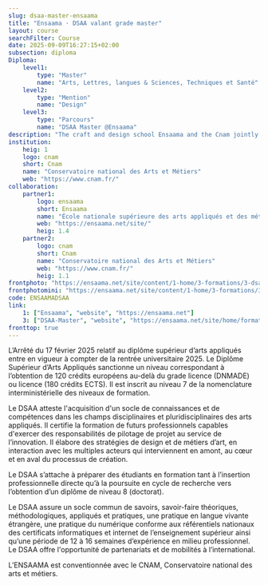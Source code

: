 ```yaml
---
slug: dsaa-master-ensaama
title: "Ensaama · DSAA valant grade master"
layout: course
searchFilter: Course
date: 2025-09-09T16:27:15+02:00
subsection: diploma
Diploma:
    level1:
        type: "Master"
        name: "Arts, Lettres, langues & Sciences, Techniques et Santé"
    level2:
        type: "Mention"
        name: "Design"
    level3:
        type: "Parcours"
        name: "DSAA Master @Ensaama"
description: "The craft and design school Ensaama and the Cnam jointly award the Higher Diploma in Applied Arts, equivalent to a master's degree (120 ECTS credits at level 7)."
institution:
    heig: 1
    logo: cnam
    short: Cnam
    name: "Conservatoire national des Arts et Métiers"
    web: "https://www.cnam.fr/"
collaboration:
    partner1:
        logo: ensaama
        short: Ensaama
        name: "École nationale supérieure des arts appliqués et des métiers d'art"
        web: "https://ensaama.net/site/"
        heig: 1.4
    partner2:
        logo: cnam
        short: Cnam
        name: "Conservatoire national des Arts et Métiers"
        web: "https://www.cnam.fr/"
        heig: 1.1
frontphoto: "https://ensaama.net/site/content/1-home/3-formations/3-dsaa/dsaa-ensaama.jpg"
frontphotomini: "https://ensaama.net/site/content/1-home/3-formations/3-dsaa/dsaa-ensaama.jpg"
code: ENSAAMADSAA
link:
    1: ["Ensaama", "website", "https://ensaama.net"]
    3: ["DSAA-Master", "website", "https://ensaama.net/site/home/formations/dsaa"]
fronttop: true
---
```

L’Arrêté du 17 février 2025 relatif au diplôme supérieur d’arts appliqués entre en vigueur à compter de la rentrée universitaire 2025. Le Diplôme Supérieur d’Arts Appliqués sanctionne un niveau correspondant à l’obtention de 120 crédits européens au-delà du grade licence (DNMADE) ou licence (180 crédits ECTS). Il est inscrit au niveau 7 de la nomenclature interministérielle des niveaux de formation.

Le DSAA atteste l'acquisition d'un socle de connaissances et de compétences dans les champs disciplinaires et pluridisciplinaires des arts appliqués. Il certifie la formation de futurs professionnels capables d'exercer des responsabilités de pilotage de projet au service de l’innovation. Il élabore des stratégies de design et de métiers d’art, en interaction avec les multiples acteurs qui interviennent en amont, au cœur et en aval du processus de création.

Le DSAA s’attache à préparer des étudiants en formation tant à l’insertion professionnelle directe qu’à la poursuite en cycle de recherche vers l’obtention d’un diplôme de niveau 8 (doctorat).

Le DSAA assure un socle commun de savoirs, savoir-faire théoriques, méthodologiques, appliqués et pratiques, une pratique en langue vivante étrangère, une pratique du numérique conforme aux référentiels nationaux des certificats informatiques et internet de l’enseignement supérieur ainsi qu’une période de 12 à 16 semaines d’expérience en milieu professionnel.
Le DSAA offre l'opportunité de partenariats et de mobilités à l’international.

L’ENSAAMA est conventionnée avec le CNAM, Conservatoire national des arts et métiers.